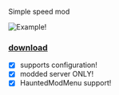 Simple speed mod 

![Example!](./Gifs/example.gif?raw=true)

### [**download**](./Speed.dll?raw=true)

- [x] supports configuration!
- [x] modded server ONLY!
- [x] HauntedModMenu support!
